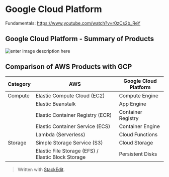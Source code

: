 
# Google Cloud Platform

Fundamentals: https://www.youtube.com/watch?v=r0zCs2b_ReY

## Google Cloud Platform - Summary of Products
![enter image description here](https://github.com/nagarajulu/inteview_prep_notes/blob/master/cloud/google-cloud-offering.PNG)

## Comparison of AWS Products with GCP

|Category| AWS | Google Cloud Platform |
|--|--|--|
|Compute| Elastic Compute Cloud (EC2) | Compute Engine  |
| | Elastic Beanstalk | App Engine |
| | Elastic Container Registry (ECR)| Container Registry|
| | Elastic Container Service (ECS) | Container Engine |
| | Lambda (Serverless) | Cloud Functions |
|Storage|Simple Storage Service (S3) | Cloud Storage |
| | Elastic File Storage (EFS) / Elastic Block Storage| Persistent Disks


> Written with [StackEdit](https://stackedit.io/).
<!--stackedit_data:
eyJoaXN0b3J5IjpbLTI2MzMwMDU0LDE2NTAyMzUxMzYsLTc2MT
cxODE0OCwxMDc1MTAzNDEsLTE0OTU4NTc5MzksMTE5NTk5OTA3
OSwtMTMxMzE5NDI4OCwtNDkyODcyMjUxXX0=
-->
